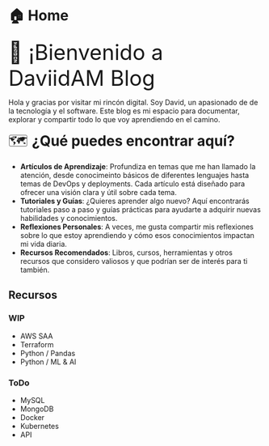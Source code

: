 # 🏠 Home

<span style="font-size:3em;">👋 ¡Bienvenido a DaviidAM Blog</span>

Hola y gracias por visitar mi rincón digital. Soy David, un apasionado de de la tecnología y el software. Este blog es mi espacio para documentar, explorar y compartir todo lo que voy aprendiendo en el camino.

<span style="font-size:2em;">🗺️ **¿Qué puedes encontrar aquí?**</span>

* **Artículos de Aprendizaje**: Profundiza en temas que me han llamado la atención, desde conocimeinto básicos de diferentes lenguajes hasta temas de DevOps y deployments. Cada artículo está diseñado para ofrecer una visión clara y útil sobre cada tema.
* **Tutoriales y Guías**: ¿Quieres aprender algo nuevo? Aquí encontrarás tutoriales paso a paso y guías prácticas para ayudarte a adquirir nuevas habilidades y conocimientos.
* **Reflexiones Personales**: A veces, me gusta compartir mis reflexiones sobre lo que estoy aprendiendo y cómo esos conocimientos impactan mi vida diaria.
* **Recursos Recomendados**: Libros, cursos, herramientas y otros recursos que considero valiosos y que podrían ser de interés para ti también.

## Recursos

### WIP

* AWS SAA
* Terraform
* Python / Pandas
* Python / ML & AI

### ToDo

* MySQL
* MongoDB
* Docker
* Kubernetes
* API
